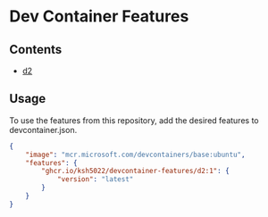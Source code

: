 # Dev Container Features

## Contents

- [d2](https://github.com/ksh5022/devcontainer-features/blob/main/src/d2/README.md)

## Usage

To use the features from this repository, add the desired features to devcontainer.json.

```json
{
    "image": "mcr.microsoft.com/devcontainers/base:ubuntu",
    "features": {
        "ghcr.io/ksh5022/devcontainer-features/d2:1": {
            "version": "latest"
        }
    }
}
```
